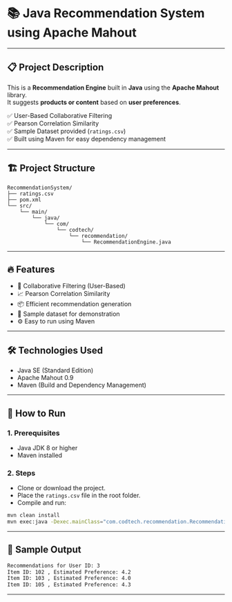 # 📚 Java Recommendation System using Apache Mahout

---

## 📋 Project Description
This is a **Recommendation Engine** built in **Java** using the **Apache Mahout** library.  
It suggests **products or content** based on **user preferences**.

✅ User-Based Collaborative Filtering  
✅ Pearson Correlation Similarity  
✅ Sample Dataset provided (`ratings.csv`)  
✅ Built using Maven for easy dependency management

---

## 🏗️ Project Structure
```
RecommendationSystem/
├── ratings.csv
├── pom.xml
└── src/
    └── main/
        └── java/
            └── com/
                └── codtech/
                    └── recommendation/
                        └── RecommendationEngine.java
```

---

## 🔥 Features
- 🤝 Collaborative Filtering (User-Based)
- 📈 Pearson Correlation Similarity
- 📦 Efficient recommendation generation
- 📝 Sample dataset for demonstration
- ⚙️ Easy to run using Maven

---

## 🛠️ Technologies Used
- Java SE (Standard Edition)
- Apache Mahout 0.9
- Maven (Build and Dependency Management)

---

## 🚀 How to Run

### 1. Prerequisites
- Java JDK 8 or higher
- Maven installed

### 2. Steps
- Clone or download the project.
- Place the `ratings.csv` file in the root folder.
- Compile and run:
```bash
mvn clean install
mvn exec:java -Dexec.mainClass="com.codtech.recommendation.RecommendationEngine"
```

---



## 📸 Sample Output
```bash
Recommendations for User ID: 3
Item ID: 102 , Estimated Preference: 4.2
Item ID: 103 , Estimated Preference: 4.0
Item ID: 105 , Estimated Preference: 4.3
```

---

